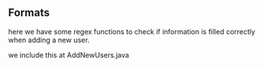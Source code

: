 ## Formats

here we have some regex functions to check if information is filled correctly when adding a new user.

we include this at AddNewUsers.java